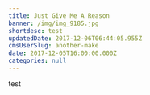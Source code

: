 ```yaml
---
title: Just Give Me A Reason
banner: /img/img_9185.jpg
shortdesc: test
updatedDate: 2017-12-06T06:44:05.955Z
cmsUserSlug: another-make
date: 2017-12-05T16:00:00.000Z
categories: null
---
```


test